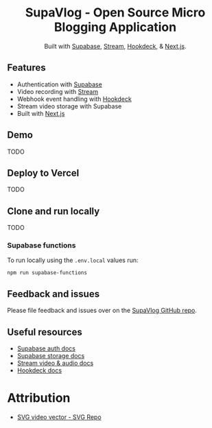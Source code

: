 <h1 align="center">SupaVlog - Open Source Micro Blogging Application</h1>

<p align="center">
 Built with <a href="https://supabase.com?ref=github-supavlog">Supabase</a>, <a href="https://getstream.io?ref=github-supavlog">Stream</a>, <a href="https://hookdeck.com?ref=github-supavlog">Hookdeck</a>, &amp; <a href="https://nextjs.org?ref=github-supavlog">Next.js</a>.
</p>

## Features

- Authentication with [Supabase](https://supabase.com?ref=github-supavlog)
- Video recording with [Stream](https://getstream.io?ref=github-supavlog)
- Webhook event handling with [Hookdeck](https://hookdeck.com?ref=github-supavlog)
- Stream video storage with Supabase
- Built with [Next.js](https://nextjs.org?ref=github-supavlog)

## Demo

TODO

## Deploy to Vercel

TODO

## Clone and run locally

TODO

### Supabase functions

To run locally using the `.env.local` values run:

```
npm run supabase-functions
```

## Feedback and issues

Please file feedback and issues over on the [SupaVlog GitHub repo](https://github.com/hookdeck/supavlog/issues/new/choose).

## Useful resources

- [Supabase auth docs](https://supabase.com/docs/guides/auth?ref=github-supavlog)
- [Supabase storage docs](https://supabase.com/docs/guides/storage?ref=github-supavlog)
- [Stream video & audio docs](https://getstream.io/video/docs/?ref=github-supavlog)
- [Hookdeck docs](https://hookdeck.com?ref=github-supavlog)

# Attribution

- <a href="https://www.svgrepo.com/svg/458427/video" title="video icons">SVG video vector - SVG Repo</a>
